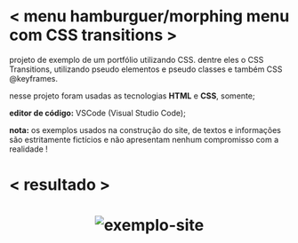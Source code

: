 # < menu hamburguer/morphing menu<br>com CSS transitions >

projeto de exemplo de um portfólio utilizando CSS. dentre eles o CSS Transitions, utilizando pseudo elementos e pseudo classes e também CSS @keyframes.

nesse projeto foram usadas as tecnologias **HTML** e **CSS**, somente;

**editor de código:** VSCode (Visual Studio Code);

**nota:** os exemplos usados na construção do site, de textos e informações são estritamente fictícios e não apresentam nenhum compromisso com a realidade !

# < resultado >

<h1 align="center">
  <img alt="exemplo-site" title="#exemplo-site" src="./exemplo-min.gif" />
</h1>
